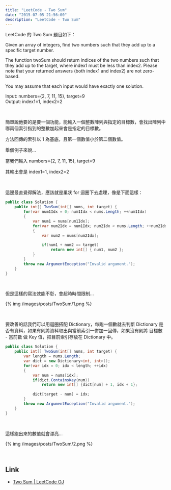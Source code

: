 ```yaml
---
title: "LeetCode - Two Sum"
date: "2015-07-05 21:56:00"
description: "LeetCode - Two Sum"
---
```



LeetCode 的 Two Sum 題目如下：

Given an array of integers, find two numbers such that they add up to a specific target number.  

The function twoSum should return indices of the two numbers such that they add up to the target, where index1 must be less than index2. Please note that your returned answers (both index1 and index2) are not zero-based.  

You may assume that each input would have exactly one solution.  

Input: numbers={2, 7, 11, 15}, target=9  
Output: index1=1, index2=2  

<!-- More -->

<br/>


簡單說他要的是要一個功能，能輸入一個整數陣列與指定的目標數，會找出陣列中哪兩個索引指到的整數加起來會是指定的目標數。  

方法回傳的索引以 1 為基底，且第一個數值小於第二個數值。  

舉個例子來說...  

當我們輸入 numbers={2, 7, 11, 15}, target=9  

其輸出會是 index1=1, index2=2  

<br/>


這邊最直覺得解法，應該就是巢狀 for 迴圈下去處理，像是下面這樣：  

```c#
public class Solution {
    public int[] TwoSum(int[] nums, int target) {
        for(var num1Idx = 0; num1Idx < nums.Length; ++num1Idx)
        {
            var num1 = nums[num1Idx];
            for(var num2Idx = num1Idx; num2Idx < nums.Length; ++num2Idx)
            {
                var num2 = nums[num2Idx];
                
                if(num1 + num2 == target)
                    return new int[] { num1, num2 };
            }
        }
        throw new ArgumentException("Invalid argument.");
    }
}
```

<br/>


但是這樣的寫法效能不彰，會超時時間限制...  

{% img /images/posts/TwoSum/1.png %}

<br/>


要改善的話我們可以用迴圈搭配 Dictionary，每跑一個數就去判斷 Dictionary 是否有資料，如果有則將資料取出與當前索引一併加一回傳，如果沒有則將 目標數 - 當前數 做 Key 值，把目前索引存放在 Dictionary 中。  

```c#
public class Solution {
    public int[] TwoSum(int[] nums, int target) {
        var length = nums.Length;
        var dict = new Dictionary<int, int>();
        for(var idx = 0; idx < length; ++idx)
        {
            var num = nums[idx];
            if(dict.ContainsKey(num))
                return new int[] {dict[num] + 1, idx + 1};
            
            dict[target - num] = idx;
        }
        throw new ArgumentException("Invalid argument.");
    }
}
```

<br/>


這樣跑出來的數值就會漂亮...

{% img /images/posts/TwoSum/2.png %}

<br/>

Link
----
* [Two Sum | LeetCode OJ](https://leetcode.com/problems/two-sum/)
